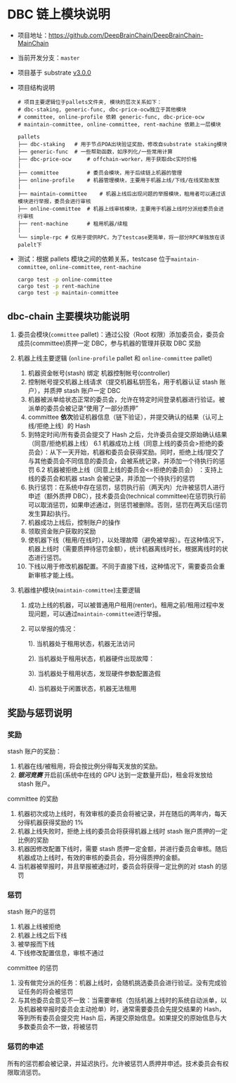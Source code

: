 # DBC 链上模块说明

- 项目地址：https://github.com/DeepBrainChain/DeepBrainChain-MainChain
- 当前开发分支：`master`
- 项目基于 substrate [v3.0.0](https://github.com/paritytech/substrate/releases/tag/v3.0.0)

- 项目结构说明

  ```
  # 项目主要逻辑位于pallets文件夹, 模块的层次关系如下：
  # dbc-staking, generic-func, dbc-price-ocw独立于其他模块
  # committee, online-profile 依赖 generic-func, dbc-price-ocw
  # maintain-committee, online-committee, rent-machine 依赖上一层模块

  pallets
  ├── dbc-staking 	# 用于节点POA出块验证奖励，修改自substrate staking模块
  ├── generic-func 	# 一些帮助函数，如序列化/一些常用计算
  ├── dbc-price-ocw 	# offchain-worker，用于获取dbc实时价格
  |
  ├── committee 		# 委员会模块，用于后续链上机器的管理
  ├── online-profile 	# 机器管理模块，主要用于机器上线/下线/在线奖励发放
  |
  ├── maintain-committee 	# 机器上线后出现问题的举报模块，租用者可以通过该模块进行举报，委员会进行审核
  ├── online-committee 	# 机器上线审核模块，主要用于机器上线时分派给委员会进行审核
  ├── rent-machine 		# 租用机器/续租
  |
  └── simple-rpc # 仅用于提供RPC，为了testcase更简单，将一部分RPC单独放在该palelt下
  ```

- 测试：根据 pallets 模块之间的依赖关系，testcase 位于`maintain-committee`, `online-committee`, `rent-machine`

  ```bash
  cargo test -p online-committee
  cargo test -p rent-machine
  cargo test -p maintain-committee
  ```

## dbc-chain 主要模块功能说明

1. 委员会模块(`committee` pallet)：通过公投（Root 权限）添加委员会，委员会成员(committee)质押一定 DBC，参与机器的管理并获取 DBC 奖励

2. 机器上线主要逻辑 (`online-profile` pallet 和 `online-committee` pallet)
   1. 机器资金帐号(stash) 绑定 机器控制帐号(controller)
   2. 控制帐号提交机器上线请求（提交机器私钥签名，用于机器认证 stash 账户），并质押 stash 账户一定 DBC
   3. 机器被派单给状态正常的委员会，允许在特定时间登录机器进行验证。被派单的委员会被记录“使用了一部分质押”
   4. committee **依次**验证机器信息（链下验证），并提交确认的结果（认可上线/拒绝上线）的 Hash
   5. 到特定时间/所有委员会提交了 Hash 之后，允许委员会提交原始确认结果（同意/拒绝机器上线）
      6.1 机器成功上线（同意上线的委员会>拒绝的委员会）：从下一天开始，机器和委员会获得奖励。同时，拒绝上线/提交了与其他委员会不同信息的委员会，会被系统记录，并添加一个待执行的惩罚
      6.2 机器被拒绝上线（同意上线的委员会<=拒绝的委员会） ：支持上线的委员会和机器 stash 会被记录，并添加一个待执行的惩罚
   6. 执行惩罚：在系统中存在惩罚，惩罚执行前（两天内）允许被惩罚人进行申述（额外质押 DBC），技术委员会(technical committee)在惩罚执行前可以取消惩罚，如果申述通过，则惩罚被删除。否则，惩罚在两天后(惩罚发生算起)执行。
   7. 机器成功上线后，控制账户的操作
   8. 领取资金账户获取的奖励
   9. 使机器下线（租用/在线时），以处理故障（避免被举报）。在这种情况下，机器上线时（需要质押待惩罚金额），统计机器离线时长，根据离线时的状态进行惩罚。
   10. 下线以用于修改机器配置。不同于直接下线，这种情况下，需要委员会重新审核才能上线。
3. 机器维护模块(`maintain-committee`)主要逻辑

   1. 成功上线的机器，可以被普通用户租用(renter)。租用之前/租用过程中发现问题，可以通过`maintain-committee`进行举报。

   2. 可以举报的情况：

      1). 当机器处于租用状态，机器无法访问

      2). 当机器处于租用状态，机器硬件出现故障：

      3). 当机器处于租用状态，发现硬件参数配置造假

      4). 当机器处于闲置状态，机器无法租用

## 奖励与惩罚说明

### 奖励

stash 账户的奖励：

1. 机器在线/被租用，将会按比例分得每天发放的奖励。
2. **_银河竞赛_** 开启前(系统中在线的 GPU 达到一定数量开启)，租金将发放给 stash 账户。

committee 的奖励

1. 机器初次成功上线时，有效审核的委员会将被记录，并在随后的两年内，每天分得机器获得奖励的 1%
2. 机器上线失败时，拒绝上线的委员会将获得机器上线时 stash 账户质押的一定比例的奖励
3. 机器因修改配置下线时，需要 stash 质押一定金额，并进行委员会审核。随后机器成功上线时，有效的审核的委员会，将分得质押的金额。
4. 当机器被举报时，并且举报被通过时，委员会将获得一定比例的对 stash 的惩罚

### 惩罚

stash 账户的惩罚

1. 机器上线被拒绝
2. 机器上线之后下线
3. 被举报而下线
4. 下线修改配置信息，审核不通过

committee 的惩罚

1. 没有做完分派的任务：机器上线时，会随机挑选委员会进行验证。没有完成验证任务的将会被惩罚
2. 与其他委员会意见不一致：当需要审核（包括机器上线时的系统自动派单，以及机器被举报时委员会主动抢单）时，通常需要委员会先提交结果的 Hash，等到所有委员会提交完 Hash 后，再提交原始信息。如果提交的原始信息与大多数委员会不一致，将被惩罚

### 惩罚的申述

所有的惩罚都会被记录，并延迟执行。允许被惩罚人质押并申述。技术委员会有权限取消惩罚。
